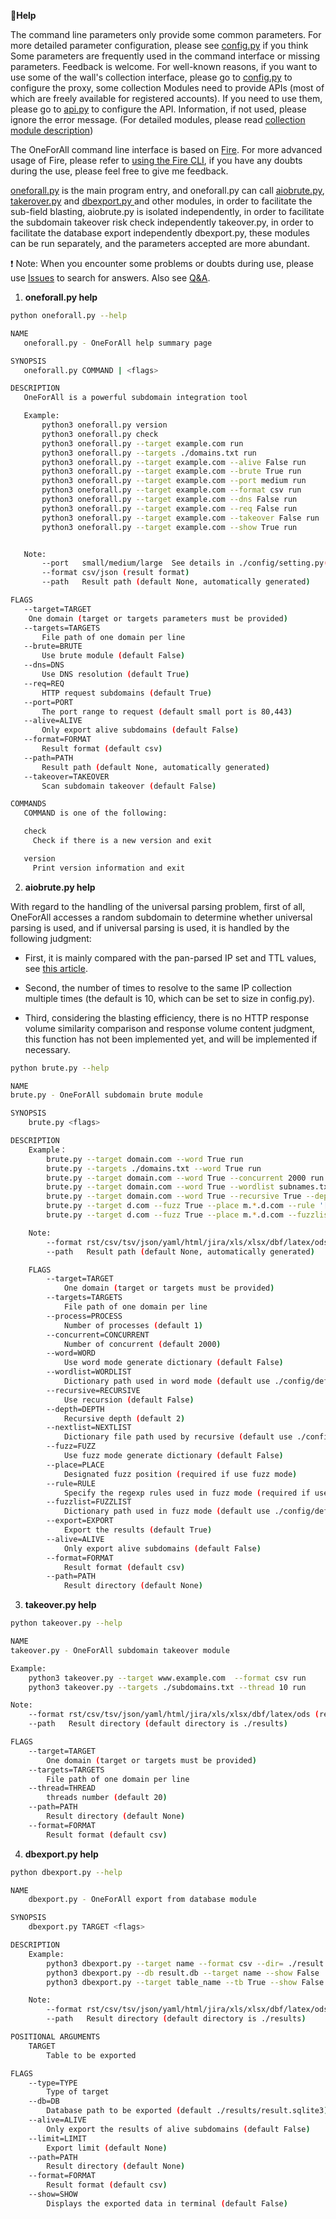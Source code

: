 **🤔Help**

The command line parameters only provide some common parameters. For more detailed parameter configuration, please see [config.py](https://github.com/shmilylty/OneForAll/tree/master/oneforall/config/setting.py) if you think Some parameters are frequently used in the command interface or missing parameters. Feedback is welcome. For well-known reasons, if you want to use some of the wall's collection interface, please go to [config.py](https://github.com/shmilylty/OneForAll/tree/master/oneforall/config/setting.py) to configure the proxy, some collection Modules need to provide APIs (most of which are freely available for registered accounts). If you need to use them, please go to [api.py](https://github.com/shmilylty/OneForAll/tree/master/oneforall/config/api.py) to configure the API. Information, if not used, please ignore the error message. (For detailed modules, please read [collection module description](https://github.com/shmilylty/OneForAll/tree/master/docs/collection_modules.md))

The OneForAll command line interface is based on [Fire](https://github.com/google/python-fire/). For more advanced usage of Fire, please refer to [using the Fire CLI](https://github.com/google/Python-fire/blob/master/docs/using-cli.md), if you have any doubts during the use, please feel free to give me feedback.

[oneforall.py](https://github.com/shmilylty/OneForAll/tree/master/oneforall/oneforall.py) is the main program entry, and oneforall.py can call [aiobrute.py](https://github.com/shmilylty/OneForAll/tree/master/oneforall/aiobrute.py), [takerover.py](https://github.com/shmilylty/OneForAll/tree/master/oneforall/takerover.py) and [dbexport.py ](https://github.com/shmilylty/OneForAll/tree/master/oneforall/dbexport.py) and other modules, in order to facilitate the sub-field blasting, aiobrute.py is isolated independently, in order to facilitate the subdomain takeover risk check independently takeover.py, in order to facilitate the database export independently dbexport.py, these modules can be run separately, and the parameters accepted are more abundant.

❗ Note: When you encounter some problems or doubts during use, please use [Issues](https://github.com/shmilylty/OneForAll/issues) to search for answers. Also see [Q&A](https://github.com/shmilylty/OneForAll/tree/master/docs/Q&A.md).

1. **oneforall.py help**

```bash
python oneforall.py --help
```
```bash
NAME
   oneforall.py - OneForAll help summary page

SYNOPSIS
   oneforall.py COMMAND | <flags>

DESCRIPTION
   OneForAll is a powerful subdomain integration tool

   Example:
       python3 oneforall.py version
       python3 oneforall.py check
       python3 oneforall.py --target example.com run
       python3 oneforall.py --targets ./domains.txt run
       python3 oneforall.py --target example.com --alive False run
       python3 oneforall.py --target example.com --brute True run
       python3 oneforall.py --target example.com --port medium run
       python3 oneforall.py --target example.com --format csv run
       python3 oneforall.py --target example.com --dns False run
       python3 oneforall.py --target example.com --req False run
       python3 oneforall.py --target example.com --takeover False run
       python3 oneforall.py --target example.com --show True run


   Note:
       --port   small/medium/large  See details in ./config/setting.py(default small)
       --format csv/json (result format)
       --path   Result path (default None, automatically generated)

FLAGS
   --target=TARGET
    One domain (target or targets parameters must be provided)
   --targets=TARGETS
       File path of one domain per line
   --brute=BRUTE
       Use brute module (default False)
   --dns=DNS
       Use DNS resolution (default True)
   --req=REQ
       HTTP request subdomains (default True)
   --port=PORT
       The port range to request (default small port is 80,443)
   --alive=ALIVE
       Only export alive subdomains (default False)
   --format=FORMAT
       Result format (default csv)
   --path=PATH
       Result path (default None, automatically generated)
   --takeover=TAKEOVER
       Scan subdomain takeover (default False)

COMMANDS
   COMMAND is one of the following:

   check
     Check if there is a new version and exit

   version
     Print version information and exit
```
   
2. **aiobrute.py help**

With regard to the handling of the universal parsing problem, first of all, OneForAll accesses a random subdomain to determine whether universal parsing is used, and if universal parsing is used, it is handled by the following judgment: 
- First, it is mainly compared with the pan-parsed IP set and TTL values, see [this article](http://sh3ll.me/archives/201704041222.txt).

- Second, the number of times to resolve to the same IP collection multiple times (the default is 10, which can be set to size in config.py).

- Third, considering the blasting efficiency, there is no HTTP response volume similarity comparison and response volume content judgment,  this function has not been implemented yet, and will be implemented if necessary.


```bash
python brute.py --help
```

```bash
NAME
brute.py - OneForAll subdomain brute module

SYNOPSIS
    brute.py <flags>

DESCRIPTION
    Example：
        brute.py --target domain.com --word True run
        brute.py --targets ./domains.txt --word True run
        brute.py --target domain.com --word True --concurrent 2000 run
        brute.py --target domain.com --word True --wordlist subnames.txt run
        brute.py --target domain.com --word True --recursive True --depth 2 run
        brute.py --target d.com --fuzz True --place m.*.d.com --rule '[a-z]' run
        brute.py --target d.com --fuzz True --place m.*.d.com --fuzzlist subnames.txt run

    Note:
        --format rst/csv/tsv/json/yaml/html/jira/xls/xlsx/dbf/latex/ods (result format)
        --path   Result path (default None, automatically generated)

    FLAGS
        --target=TARGET
            One domain (target or targets must be provided)
        --targets=TARGETS
            File path of one domain per line
        --process=PROCESS
            Number of processes (default 1)
        --concurrent=CONCURRENT
            Number of concurrent (default 2000)
        --word=WORD
            Use word mode generate dictionary (default False)
        --wordlist=WORDLIST
            Dictionary path used in word mode (default use ./config/default.py)
        --recursive=RECURSIVE
            Use recursion (default False)
        --depth=DEPTH
            Recursive depth (default 2)
        --nextlist=NEXTLIST
            Dictionary file path used by recursive (default use ./config/default.py)
        --fuzz=FUZZ
            Use fuzz mode generate dictionary (default False)
        --place=PLACE
            Designated fuzz position (required if use fuzz mode)
        --rule=RULE
            Specify the regexp rules used in fuzz mode (required if use fuzz mode)
        --fuzzlist=FUZZLIST
            Dictionary path used in fuzz mode (default use ./config/default.py)
        --export=EXPORT
            Export the results (default True)
        --alive=ALIVE
            Only export alive subdomains (default False)
        --format=FORMAT
            Result format (default csv)
        --path=PATH
            Result directory (default None)
```

3. **takeover.py help**

```bash
python takeover.py --help
```

```bash
NAME
takeover.py - OneForAll subdomain takeover module                                                                                                                                 SYNOPSIS                                                                                       takeover.py <flags>                                                                                                                                                               DESCRIPTION

Example:
    python3 takeover.py --target www.example.com  --format csv run
    python3 takeover.py --targets ./subdomains.txt --thread 10 run

Note:
    --format rst/csv/tsv/json/yaml/html/jira/xls/xlsx/dbf/latex/ods (result format)
    --path   Result directory (default directory is ./results)

FLAGS
    --target=TARGET
        One domain (target or targets must be provided)
    --targets=TARGETS
        File path of one domain per line
    --thread=THREAD
        threads number (default 20)
    --path=PATH
        Result directory (default None)
    --format=FORMAT
        Result format (default csv)
```

4. **dbexport.py help**

```bash
python dbexport.py --help
```

```bash
NAME
    dbexport.py - OneForAll export from database module

SYNOPSIS
    dbexport.py TARGET <flags>

DESCRIPTION
    Example:
        python3 dbexport.py --target name --format csv --dir= ./result.csv
        python3 dbexport.py --db result.db --target name --show False
        python3 dbexport.py --target table_name --tb True --show False

    Note:
        --format rst/csv/tsv/json/yaml/html/jira/xls/xlsx/dbf/latex/ods (result format)
        --path   Result directory (default directory is ./results)

POSITIONAL ARGUMENTS
    TARGET
        Table to be exported

FLAGS
    --type=TYPE
        Type of target
    --db=DB
        Database path to be exported (default ./results/result.sqlite3)
    --alive=ALIVE
        Only export the results of alive subdomains (default False)
    --limit=LIMIT
        Export limit (default None)
    --path=PATH
        Result directory (default None)
    --format=FORMAT
        Result format (default csv)
    --show=SHOW
        Displays the exported data in terminal (default False)
```
